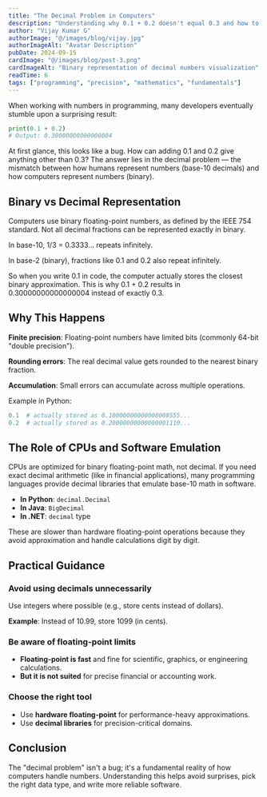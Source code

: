 ```yaml
---
title: "The Decimal Problem in Computers"
description: "Understanding why 0.1 + 0.2 doesn't equal 0.3 and how to handle decimal precision in programming"
author: "Vijay Kumar G"
authorImage: "@/images/blog/vijay.jpg"
authorImageAlt: "Avatar Description"
pubDate: 2024-09-15
cardImage: "@/images/blog/post-3.png"
cardImageAlt: "Binary representation of decimal numbers visualization"
readTime: 6
tags: ["programming", "precision", "mathematics", "fundamentals"]
---
```


When working with numbers in programming, many developers eventually stumble upon a surprising result:

```python
print(0.1 + 0.2)  
# Output: 0.30000000000000004
```

At first glance, this looks like a bug. How can adding 0.1 and 0.2 give anything other than 0.3? The answer lies in the decimal problem — the mismatch between how humans represent numbers (base-10 decimals) and how computers represent numbers (binary).

## Binary vs Decimal Representation

Computers use binary floating-point numbers, as defined by the IEEE 754 standard. Not all decimal fractions can be represented exactly in binary.

In base-10, 1/3 = 0.3333... repeats infinitely.

In base-2 (binary), fractions like 0.1 and 0.2 also repeat infinitely.

So when you write 0.1 in code, the computer actually stores the closest binary approximation. This is why 0.1 + 0.2 results in 0.30000000000000004 instead of exactly 0.3.

## Why This Happens

**Finite precision**: Floating-point numbers have limited bits (commonly 64-bit "double precision").

**Rounding errors**: The real decimal value gets rounded to the nearest binary fraction.

**Accumulation**: Small errors can accumulate across multiple operations.

Example in Python:

```python
0.1  # actually stored as 0.10000000000000000555...
0.2  # actually stored as 0.20000000000000001110...
```

## The Role of CPUs and Software Emulation

CPUs are optimized for binary floating-point math, not decimal. If you need exact decimal arithmetic (like in financial applications), many programming languages provide decimal libraries that emulate base-10 math in software.

- **In Python**: `decimal.Decimal`
- **In Java**: `BigDecimal`
- **In .NET**: `decimal` type

These are slower than hardware floating-point operations because they avoid approximation and handle calculations digit by digit.

## Practical Guidance

### Avoid using decimals unnecessarily

Use integers where possible (e.g., store cents instead of dollars).

**Example**: Instead of 10.99, store 1099 (in cents).

### Be aware of floating-point limits

- **Floating-point is fast** and fine for scientific, graphics, or engineering calculations.
- **But it is not suited** for precise financial or accounting work.

### Choose the right tool

- Use **hardware floating-point** for performance-heavy approximations.
- Use **decimal libraries** for precision-critical domains.

## Conclusion

The "decimal problem" isn't a bug; it's a fundamental reality of how computers handle numbers. Understanding this helps avoid surprises, pick the right data type, and write more reliable software.
